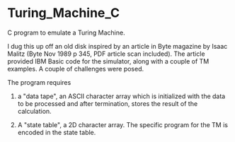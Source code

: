 # Turing_Machine_C

C program to emulate a Turing Machine. 

I dug this up off an old disk inspired by an article in Byte magazine by Isaac Malitz (Byte Nov 1989 p 345, PDF article scan included). The article provided IBM Basic code for the simulator, along with a couple of TM examples. A couple of challenges were posed.

The program requires 

1. a "data tape", an ASCII character array which is initialized with the data to be processed and after termination, stores the result of the calculation.

2. A "state table", a 2D character array. The specific program for the TM is encoded in the state table. 
